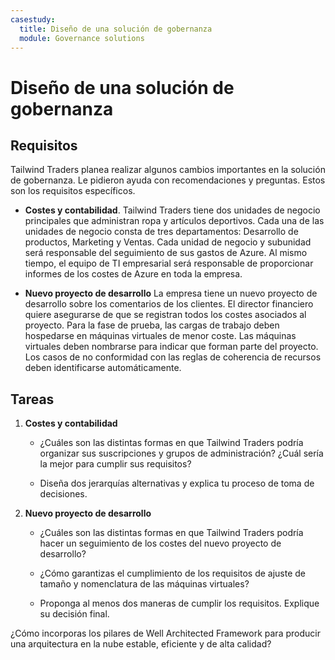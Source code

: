 ```yaml
---
casestudy:
  title: Diseño de una solución de gobernanza
  module: Governance solutions
---
```


# Diseño de una solución de gobernanza

## Requisitos

Tailwind Traders planea realizar algunos cambios importantes en la solución de gobernanza. Le pidieron ayuda con recomendaciones y preguntas. Estos son los requisitos específicos.

* **Costes y contabilidad**. Tailwind Traders tiene dos unidades de negocio principales que administran ropa y artículos deportivos. Cada una de las unidades de negocio consta de tres departamentos: Desarrollo de productos, Marketing y Ventas. Cada unidad de negocio y subunidad será responsable del seguimiento de sus gastos de Azure. Al mismo tiempo, el equipo de TI empresarial será responsable de proporcionar informes de los costes de Azure en toda la empresa.

* **Nuevo proyecto de desarrollo** La empresa tiene un nuevo proyecto de desarrollo sobre los comentarios de los clientes. El director financiero quiere asegurarse de que se registran todos los costes asociados al proyecto. Para la fase de prueba, las cargas de trabajo deben hospedarse en máquinas virtuales de menor coste. Las máquinas virtuales deben nombrarse para indicar que forman parte del proyecto. Los casos de no conformidad con las reglas de coherencia de recursos deben identificarse automáticamente.

## Tareas

1. **Costes y contabilidad** 

    * ¿Cuáles son las distintas formas en que Tailwind Traders podría organizar sus suscripciones y grupos de administración? ¿Cuál sería la mejor para cumplir sus requisitos? 

    * Diseña dos jerarquías alternativas y explica tu proceso de toma de decisiones.

2. **Nuevo proyecto de desarrollo** 

    * ¿Cuáles son las distintas formas en que Tailwind Traders podría hacer un seguimiento de los costes del nuevo proyecto de desarrollo?

    * ¿Cómo garantizas el cumplimiento de los requisitos de ajuste de tamaño y nomenclatura de las máquinas virtuales? 

    * Proponga al menos dos maneras de cumplir los requisitos. Explique su decisión final. 

¿Cómo incorporas los pilares de Well Architected Framework para producir una arquitectura en la nube estable, eficiente y de alta calidad?

